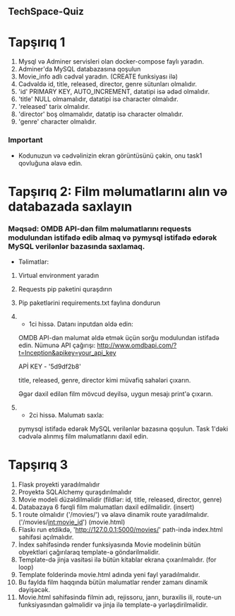 ## TechSpace-Quiz

# Tapşırıq 1

1. Mysql və Adminer servisleri olan docker-compose faylı yaradın.
2. Adminer'da MySQL databazasına qoşulun
3. Movie_info adlı cədvəl yaradın. (CREATE funksiyası ilə)
4. Cədvəldə id, title, released, director, genre sütunları olmalıdır.
5. 'id' PRIMARY KEY, AUTO_INCREMENT, datatipi isə ədəd olmalıdır.
6. 'title' NULL olmamalıdır, datatipi isə character olmalıdır.
7. 'released' tarix olmalıdır.
8. 'director' boş olmamalıdır, datatip isə character olmalıdır.
10. 'genre' character olmalıdır.


### Important

* Kodunuzun və cədvəlinizin ekran görüntüsünü çəkin, onu task1 qovluğuna əlavə edin.


# Tapşırıq 2: Film məlumatlarını alın və databazada saxlayın
### Məqsəd: OMDB API-dən film məlumatlarını requests modulundan istifadə edib almaq və pymysql istifadə edərək MySQL verilənlər bazasında saxlamaq.

- Təlimatlar:
1. Virtual environment yaradın
2. Requests pip paketini quraşdırın
3. Pip paketlərini requirements.txt faylına dondurun
4. * 1ci hissə. Datanı inputdan əldə edin:

    OMDB API-dən məlumat əldə etmək üçün sorğu modulundan istifadə edin.
    Nümunə API çağırışı: http://www.omdbapi.com/?t=Inception&apikey=your_api_key

    APİ KEY - '5d9df2b8'

    title, released, genre, director kimi müvafiq sahələri çıxarın.

    Əgər daxil edilən film mövcud deyilsə, uygun mesajı print'ə çıxarın.

4. * 2ci hissə. Məlumatı saxla:

    pymysql istifadə edərək MySQL verilənlər bazasına qoşulun.
    Task 1'dəki cədvələ alınmış film məlumatlarını daxil edin.


# Tapşırıq 3

1. Flask proyekti yaradılmalıdır
2. Proyektə SQLAlchemy quraşdırılmalıdır
3. Movie modeli düzəldilməlidir (fildlər: id, title, released, director, genre)
4. Databazaya 6 fərqli film məlumatları daxil edilməlidir. (insert)
5. 1 route olmalıdır ('/movies/') və əlavə dinamik route yaradılmalıdır. ('/movies/<int:movie_id>') (movie.html)
6. Flaskı run etdikdə, 'http://127.0.0.1:5000/movies/' path-ində index.html səhifəsi açılmalıdır.
7. İndex səhifəsində render funksiyasında Movie modelinin bütün obyektləri çağırılaraq template-ə göndərilməlidir.
8. Template-də jinja vasitəsi ilə bütün kitablar ekrana çıxarılmalıdır. (for loop)
9. Template folderində movie.html adında yeni fayl yaradılmalıdır.
10. Bu faylda film haqqında bütün məlumatlar render zamanı dinamik dəyişəcək.
11. Movie.html səhifəsində filmin adı, rejissoru, janrı, buraxilis ili, route-un funksiyasından gəlməlidir və jinja ilə template-ə yərləşdirilməlidir.



